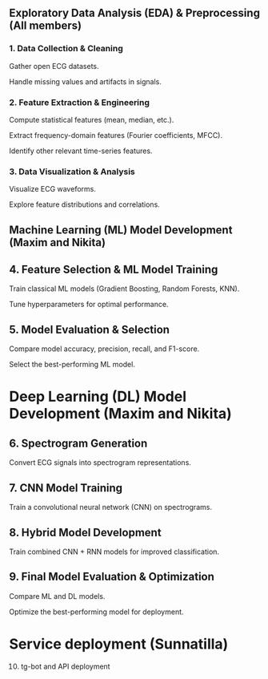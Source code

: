 ## Exploratory Data Analysis (EDA) & Preprocessing (All members)


### 1. Data Collection & Cleaning

Gather open ECG datasets.

Handle missing values and artifacts in signals.

### 2. Feature Extraction & Engineering

Compute statistical features (mean, median, etc.).

Extract frequency-domain features (Fourier coefficients, MFCC).

Identify other relevant time-series features.

### 3. Data Visualization & Analysis

Visualize ECG waveforms.

Explore feature distributions and correlations.



## Machine Learning (ML) Model Development (Maxim and Nikita)


## 4. Feature Selection & ML Model Training

Train classical ML models (Gradient Boosting, Random Forests, KNN).

Tune hyperparameters for optimal performance.

## 5. Model Evaluation & Selection

Compare model accuracy, precision, recall, and F1-score.

Select the best-performing ML model.

# Deep Learning (DL) Model Development (Maxim and Nikita)

## 6. Spectrogram Generation

Convert ECG signals into spectrogram representations.

## 7. CNN Model Training

Train a convolutional neural network (CNN) on spectrograms.

## 8. Hybrid Model Development

Train combined CNN + RNN models for improved classification.

## 9. Final Model Evaluation & Optimization

Compare ML and DL models.

Optimize the best-performing model for deployment.

# Service deployment (Sunnatilla)

10. tg-bot and API deployment
